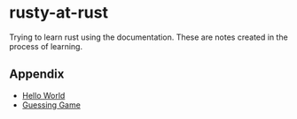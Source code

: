 # rusty-at-rust
Trying to learn rust using the documentation. These are notes created in the process of learning.

## Appendix
- [Hello World](./official-doc-stuff/0_hello_world/README.md)
- [Guessing Game](./official-doc-stuff/1_guessing_game/README.md)
